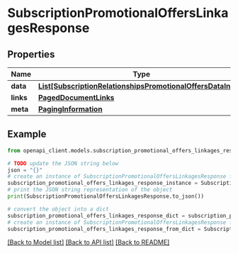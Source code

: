 # SubscriptionPromotionalOffersLinkagesResponse


## Properties

Name | Type | Description | Notes
------------ | ------------- | ------------- | -------------
**data** | [**List[SubscriptionRelationshipsPromotionalOffersDataInner]**](SubscriptionRelationshipsPromotionalOffersDataInner.md) |  | 
**links** | [**PagedDocumentLinks**](PagedDocumentLinks.md) |  | 
**meta** | [**PagingInformation**](PagingInformation.md) |  | [optional] 

## Example

```python
from openapi_client.models.subscription_promotional_offers_linkages_response import SubscriptionPromotionalOffersLinkagesResponse

# TODO update the JSON string below
json = "{}"
# create an instance of SubscriptionPromotionalOffersLinkagesResponse from a JSON string
subscription_promotional_offers_linkages_response_instance = SubscriptionPromotionalOffersLinkagesResponse.from_json(json)
# print the JSON string representation of the object
print(SubscriptionPromotionalOffersLinkagesResponse.to_json())

# convert the object into a dict
subscription_promotional_offers_linkages_response_dict = subscription_promotional_offers_linkages_response_instance.to_dict()
# create an instance of SubscriptionPromotionalOffersLinkagesResponse from a dict
subscription_promotional_offers_linkages_response_from_dict = SubscriptionPromotionalOffersLinkagesResponse.from_dict(subscription_promotional_offers_linkages_response_dict)
```
[[Back to Model list]](../README.md#documentation-for-models) [[Back to API list]](../README.md#documentation-for-api-endpoints) [[Back to README]](../README.md)


